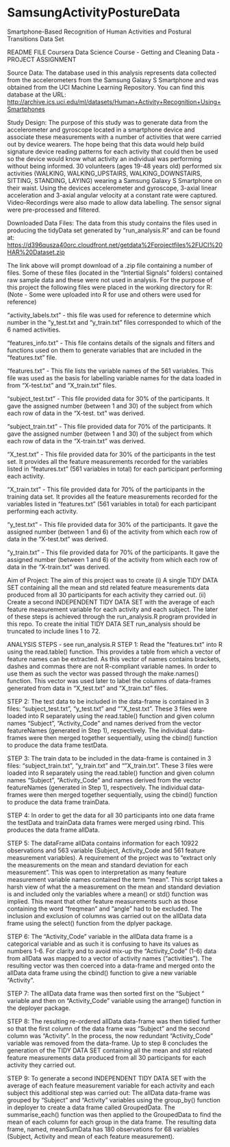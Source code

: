 # SamsungActivityPostureData
Smartphone-Based Recognition of Human Activities and Postural Transitions Data Set 

README FILE
Coursera Data Science Course - Getting and Cleaning Data - PROJECT ASSIGNMENT

Source Data:
The database used in this analysis represents data collected from the accelerometers from the Samsung Galaxy S Smartphone and was obtained from the UCI Machine Learning Repository. You can find this database at the URL:
http://archive.ics.uci.edu/ml/datasets/Human+Activity+Recognition+Using+Smartphones 

Study Design:
The purpose of this study was to generate data from the accelerometer and gyroscope located in a smartphone device and associate these measurements with a number of activities that were carried out by device wearers. The hope being that this data would help build signature device reading patterns for each activity that could then be used so the device would know what activity  an individual was performing without being informed. 
30 volunteers (ages 19-48 years old) performed six activities (WALKING, WALKING_UPSTAIRS, WALKING_DOWNSTAIRS, SITTING, STANDING, LAYING) wearing a Samsung Galaxy S Smartphone on their waist. Using the devices accelerometer and gyroscope, 3-axial linear acceleration and 3-axial angular velocity at a constant rate were captured. Video-Recordings were also made to allow data labelling. The sensor signal were pre-processed and filtered. 

Downloaded Data Files:
The data from this study contains the files used in producing the tidyData set generated by “run_analysis.R” and can be found at:
https://d396qusza40orc.cloudfront.net/getdata%2Fprojectfiles%2FUCI%20HAR%20Dataset.zip

The link above will prompt download of a .zip file containing a number of files. Some of these files (located in the “Intertial Signals” folders) contained raw sample data and these were not used in analysis. 
For the purpose of this project the following files were placed in the working directory for R: (Note - Some were uploaded into R for use and others were used for reference)

“activity_labels.txt” - this file was used for reference to determine which number in the “y_test.txt and “y_train.txt” files corresponded to which of the 6 named activities. 

“features_info.txt” - This file contains details of the signals and filters and functions used on them to generate variables that are included in the “features.txt” file. 

“features.txt” - This file lists the variable names of the 561 variables. This file was used as the basis for labelling variable names for the data loaded in from “X-test.txt” and “X_train.txt” files. 

“subject_test.txt” - This file provided data for 30% of the participants. It gave the assigned number (between 1 and 30) of the subject from which each row of data in the “X-test. txt” was derived.  

“subject_train.txt” - This file provided data for 70% of the participants. It gave the assigned number (between 1 and 30) of the subject from which each row of data in the “X-train.txt” was derived.  

“X_test.txt” - This file provided data for 30% of the participants in the test set. It provides all the feature measurements recorded for the variables listed in “features.txt” (561 variables in total) for each participant performing each activity.

“X_train.txt” - This file provided data for 70% of the participants in the training data set. It provides all the feature measurements recorded for the variables listed in “features.txt” (561 variables in total) for each participant performing each activity.

“y_test.txt” - This file provided data for 30% of the participants. It gave the assigned number (between 1 and 6) of the activity from which each row of data in the “X-test.txt” was derived.  

“y_train.txt” - This file provided data for 70% of the participants. It gave the assigned number (between 1 and 6) of the activity from which each row of data in the “X-train.txt” was derived.

Aim of Project:
The aim of this project was to create 
(i) A single TIDY DATA SET containing all the mean and std related feature measurements data produced from all 30 participants for each activity they carried out. 
(ii) Create a second INDEPENDENT TIDY DATA SET with the average of each feature measurement variable for each activity and each subject. 
The later of these steps is achieved through the run_analysis.R program provided in this repo. To create the initial TIDY DATA SET run_analysis should be truncated to include lines 1 to 72.

ANALYSIS STEPS - see run_analysis.R
STEP 1: Read the "features.txt" into R using the read.table() function. This provides a table from which a vector of feature names can be extracted. As this vector of names contains brackets, dashes and commas there are not R-compliant variable names. In order to use them as such the vector was passed through the make.names() function. This vector was used later to label the columns of data-frames generated from data in “X_test.txt” and “X_train.txt” files. 

STEP 2: The test data to be included in the data-frame is contained in 3 files: “subject_test.txt”, “y_test.txt” and “”X_test.txt”. These 3 files were loaded into R separately using the read.table() function and given column names “Subject”, “Activity_Code” and names derived from the vector featureNames (generated in Step 1), respectively. The individual data-frames were then merged together sequentially, using the cbind() function to produce the data frame testData. 

STEP 3: The train data to be included in the data-frame is contained in 3 files: “subject_train.txt”, “y_train.txt” and “”X_train.txt”. These 3 files were loaded into R separately using the read.table() function and given column names “Subject”, “Activity_Code” and names derived from the vector featureNames (generated in Step 1), respectively. The individual data-frames were then merged together sequentially, using the cbind() function to produce the data frame trainData. 

STEP 4: In order to get the data for all 30 participants into one data frame the testData and trainData data frames were merged using rbind. This produces the data frame allData. 

STEP 5: The dataFrame allData contains information for each 10922 observations and 563 variable (Subject, Activity_Code and 561 feature measurement variables). A requirement of the project was to “extract only the measurements on the mean and standard deviation for each measurement”. This was open to interpretation as many feature measurement variable names contained the term “mean”. This script takes a harsh view of what the a measurement on the mean and standard deviation is and included only the variables where a mean() or std() function was implied. This meant that other feature measurements such as those containing the word “freqmean” and “angle” had to be excluded. The inclusion and exclusion of columns was carried out on the allData data frame using the select() function from the dplyer package. 

STEP 6: The “Activity_Code” variable in the allData data frame is a categorical variable and as such it is confusing to have its values as numbers 1-6. For clarity and to avoid mix-up the “Activity_Code” (1-6) data from allData was mapped to a vector of activity names (“activities”). The resulting vector was then coerced into a data-frame and merged onto the allData data frame using the cbind() function to give a new variable “Activity”. 

STEP 7: The allData data frame was then sorted first on the “Subject “ variable and then on “Activity_Code” variable using the arrange() function in the deployer package. 

STEP 8: The resulting re-ordered allData data-frame was then tidied further so that the first column of the data frame was “Subject” and the second column was “Activity”. In the process, the now redundant “Activity_Code” variable was removed from the data-frame. Up to step 8 concludes the generation of the TIDY DATA SET containing all the mean and std related feature measurements data produced from all 30 participants for each activity they carried out.

STEP 9: To generate a second INDEPENDENT TIDY DATA SET with the average of each feature measurement variable for each activity and each subject this additional step was carried out: The allData data-frame was grouped by “Subject” and “Activity” variables using the group_by() function in deployer to create a data frame called GroupedData. The summarise_each() function was then applied to the GroupedData to find the mean of each column for each group in the data frame. The resulting data frame, named, meanSumData has 180 observations for 68 variables (Subject, Activity and mean of each feature measurement). 
